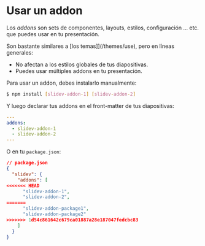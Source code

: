 # Usar un addon

Los _addons_ son sets de componentes, layouts, estilos, configuración ... etc. que puedes usar en tu presentación.

Son bastante similares a [los temas]](/themes/use), pero en líneas generales:

* No afectan a los estilos globales de tus diapositivas.
* Puedes usar múltiples addons en tu presentación.

Para usar un addon, debes instalarlo manualmente:

```bash
$ npm install [slidev-addon-1] [slidev-addon-2]
```

Y luego declarar tus addons en el front-matter de tus diapositivas:

```yaml
---
addons:
  - slidev-addon-1
  - slidev-addon-2
---
```

O en tu `package.json`:

```json
// package.json
{
  "slidev": {
    "addons": [
<<<<<<< HEAD
      "slidev-addon-1",
      "slidev-addon-2",
=======
      "slidev-addon-package1",
      "slidev-addon-package2"
>>>>>>> 1d54c861642c679ca01887a28e187047fedcbc83
    ]
  }
}
```
